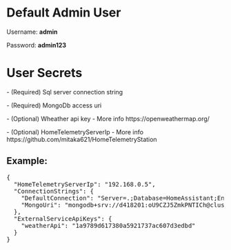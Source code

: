 <h1>Default Admin User</h1>
<p>Username: <b>admin</b></p>
<p>Password: <b>admin123</b></p>
<h1>User Secrets</h1>
<p>- (Required) Sql server connection string</p>
<p>- (Required) MongoDb access uri</p>
<p>- (Optional) Wheather api key - More info https://openweathermap.org/</p>
<p>- (Optional) HomeTelemetryServerIp - More info https://github.com/mitaka621/HomeTelemetryStation</p>
<h2>Example: </h2>
<pre>
{
  "HomeTelemetryServerIp": "192.168.0.5",
  "ConnectionStrings": {
    "DefaultConnection": "Server=.;Database=HomeAssistant;Encrypt=True;Integrated Security=True;TrustServerCertificate=True",
    "MongoUri": "mongodb+srv://d418201:oU9CZJ5ZmkPNTICh@cluster0.nfrcbmt.mongodb.net/?retryWrites=true&w=majority&appName=Cluster0",
  },
  "ExternalServiceApiKeys": {
    "weatherApi": "1a9789d617380a5921737ac607d3edbd"
  }
}
</pre>
